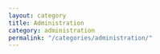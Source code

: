 ```yaml
---
layout: category
title: Administration
category: administration
permalink: "/categories/administration/"
---
```

